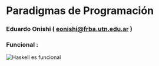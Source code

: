 # Paradigmas de Programación

### Eduardo Onishi ( eonishi@frba.utn.edu.ar )

### Funcional :
<image src="https://i.redd.it/eyvhhjkdb3671.jpg" alt="Haskell es funcional">
